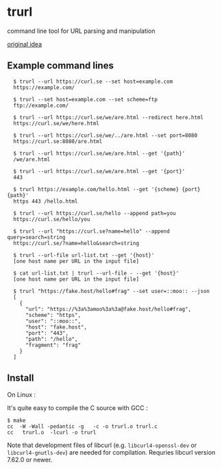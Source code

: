 # trurl

command line tool for URL parsing and manipulation

[original idea](https://curl.se/mail/archive-2023-03/0030.html)

## Example command lines

~~~
  $ trurl --url https://curl.se --set host=example.com
  https://example.com/

  $ trurl --set host=example.com --set scheme=ftp
  ftp://example.com/

  $ trurl --url https://curl.se/we/are.html --redirect here.html
  https://curl.se/we/here.html

  $ trurl --url https://curl.se/we/../are.html --set port=8080
  https://curl.se:8080/are.html

  $ trurl --url https://curl.se/we/are.html --get '{path}'
  /we/are.html

  $ trurl --url https://curl.se/we/are.html --get '{port}'
  443

  $ trurl https://example.com/hello.html --get '{scheme} {port} {path}'
  https 443 /hello.html

  $ trurl --url https://curl.se/hello --append path=you
  https://curl.se/hello/you

  $ trurl --url "https://curl.se?name=hello" --append query=search=string
  https://curl.se/?name=hello&search=string

  $ trurl --url-file url-list.txt --get '{host}'
  [one host name per URL in the input file]

  $ cat url-list.txt | trurl --url-file - --get '{host}'
  [one host name per URL in the input file]

  $ trurl "https://fake.host/hello#frag" --set user=::moo:: --json
  [
    {
      "url": "https://%3a%3amoo%3a%3a@fake.host/hello#frag",
      "scheme": "https",
      "user": "::moo::",
      "host": "fake.host",
      "port": "443",
      "path": "/hello",
      "fragment": "frag"
    }
  ]
~~~

## Install

On Linux :

It's quite easy to compile the C source with GCC :

```
$ make
cc  -W -Wall -pedantic -g   -c -o trurl.o trurl.c
cc   trurl.o  -lcurl -o trurl
```

Note that development files of libcurl (e.g. `libcurl4-openssl-dev` or
`libcurl4-gnutls-dev`) are needed for compilation. Requries libcurl version
7.62.0 or newer.

